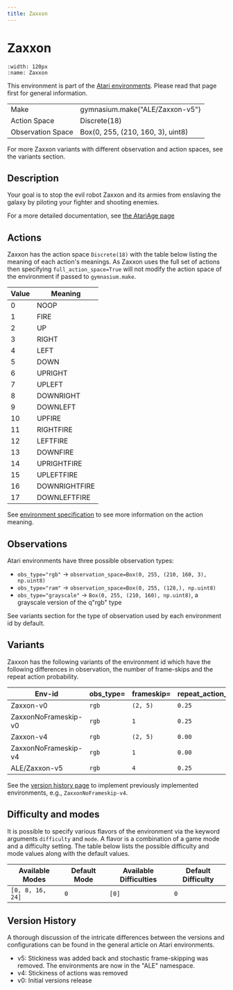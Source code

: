```yaml
---
title: Zaxxon
---
```


# Zaxxon

```{figure} ../_static/videos/environments/zaxxon.gif
:width: 120px
:name: Zaxxon
```

This environment is part of the <a href='..'>Atari environments</a>. Please read that page first for general information.

|                   |                                   |
|-------------------|-----------------------------------|
| Make              | gymnasium.make("ALE/Zaxxon-v5")   |
| Action Space      | Discrete(18)                      |
| Observation Space | Box(0, 255, (210, 160, 3), uint8) |

For more Zaxxon variants with different observation and action spaces, see the variants section.

## Description

Your goal is to stop the evil robot Zaxxon and its armies from enslaving the galaxy by piloting your fighter and shooting enemies.

For a more detailed documentation, see [the AtariAge page](https://atariage.com/manual_html_page.php?SoftwareLabelID=606)

## Actions

Zaxxon has the action space `Discrete(18)` with the table below listing the meaning of each action's meanings.
As Zaxxon uses the full set of actions then specifying `full_action_space=True` will not modify the action space of the environment if passed to `gymnasium.make`.

|   Value | Meaning       |
|---------|---------------|
|       0 | NOOP          |
|       1 | FIRE          |
|       2 | UP            |
|       3 | RIGHT         |
|       4 | LEFT          |
|       5 | DOWN          |
|       6 | UPRIGHT       |
|       7 | UPLEFT        |
|       8 | DOWNRIGHT     |
|       9 | DOWNLEFT      |
|      10 | UPFIRE        |
|      11 | RIGHTFIRE     |
|      12 | LEFTFIRE      |
|      13 | DOWNFIRE      |
|      14 | UPRIGHTFIRE   |
|      15 | UPLEFTFIRE    |
|      16 | DOWNRIGHTFIRE |
|      17 | DOWNLEFTFIRE  |

See [environment specification](../env-spec) to see more information on the action meaning.

## Observations

Atari environments have three possible observation types:

- `obs_type="rgb"` -> `observation_space=Box(0, 255, (210, 160, 3), np.uint8)`
- `obs_type="ram"` -> `observation_space=Box(0, 255, (128,), np.uint8)`
- `obs_type="grayscale"` -> `Box(0, 255, (210, 160), np.uint8)`, a grayscale version of the q"rgb" type

See variants section for the type of observation used by each environment id by default.

## Variants

Zaxxon has the following variants of the environment id which have the following differences in observation,
the number of frame-skips and the repeat action probability.

| Env-id               | obs_type=   | frameskip=   | repeat_action_probability=   |
|----------------------|-------------|--------------|------------------------------|
| Zaxxon-v0            | `rgb`       | `(2, 5)`     | `0.25`                       |
| ZaxxonNoFrameskip-v0 | `rgb`       | `1`          | `0.25`                       |
| Zaxxon-v4            | `rgb`       | `(2, 5)`     | `0.00`                       |
| ZaxxonNoFrameskip-v4 | `rgb`       | `1`          | `0.00`                       |
| ALE/Zaxxon-v5        | `rgb`       | `4`          | `0.25`                       |

See the [version history page](https://ale.farama.org/environments/#version-history-and-naming-schemes) to implement previously implemented environments, e.g., `ZaxxonNoFrameskip-v4`.

## Difficulty and modes

It is possible to specify various flavors of the environment via the keyword arguments `difficulty` and `mode`.
A flavor is a combination of a game mode and a difficulty setting. The table below lists the possible difficulty and mode values
along with the default values.

| Available Modes   | Default Mode   | Available Difficulties   | Default Difficulty   |
|-------------------|----------------|--------------------------|----------------------|
| `[0, 8, 16, 24]`  | `0`            | `[0]`                    | `0`                  |

## Version History

A thorough discussion of the intricate differences between the versions and configurations can be found in the general article on Atari environments.

* v5: Stickiness was added back and stochastic frame-skipping was removed. The environments are now in the "ALE" namespace.
* v4: Stickiness of actions was removed
* v0: Initial versions release
